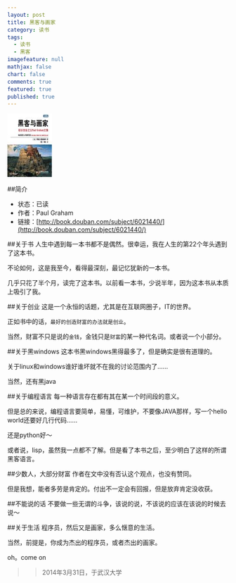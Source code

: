 ```yaml
---
layout: post
title: 黑客与画家
category: 读书
tags: 
  - 读书
  - 黑客
imagefeature: null
mathjax: false
chart: false
comments: true
featured: true
published: true
---
```

![img](/images/post/book/paint.jpg)

##简介
*	状态：已读
*	作者：Paul Graham 
*	链接：[http://book.douban.com/subject/6021440/](http://book.douban.com/subject/6021440/)

##关于书
人生中遇到每一本书都不是偶然。很幸运，我在人生的第22个年头遇到了这本书。

不论如何，这是我至今，看得最深刻，最记忆犹新的一本书。

几乎只花了半个月，读完了这本书。以前看一本书，少说半年，因为这本书从本质上吸引了我。

##关于创业
这是一个永恒的话题，尤其是在互联网圈子，IT的世界。

正如书中的话，`最好的创造财富的办法就是创业`。

当然，财富不只是说的`金钱`，金钱只是`财富`的某一种代名词。或者说一个小部分。

##关于黑windows
这本书黑windows黑得最多了，但是确实是很有道理的。

关于linux和windows谁好谁坏就不在我的讨论范围内了……

当然，还有黑java

##关于编程语言
每一种语言存在都有其在某一个时间段的意义。

但是总的来说，编程语言要简单，易懂，可维护，不要像JAVA那样，写一个hello world还要好几行代码……

还是python好～

或者说，lisp，虽然我一点都不了解。但是看了本书之后，至少明白了这样的所谓黑客语言。

##少数人，大部分财富
作者在文中没有否认这个观点，也没有赞同。

但是我想，能者多劳是肯定的。付出不一定会有回报，但是放弃肯定没收获。

##不能说的话
不要做一些无谓的斗争，该说的说，不该说的应该在该说的时候去说～

##关于生活
程序员，然后又是画家，多么惬意的生活。

当然，前提是，你成为杰出的程序员，或者杰出的画家。

oh。come on

>>2014年3月31日，于武汉大学
